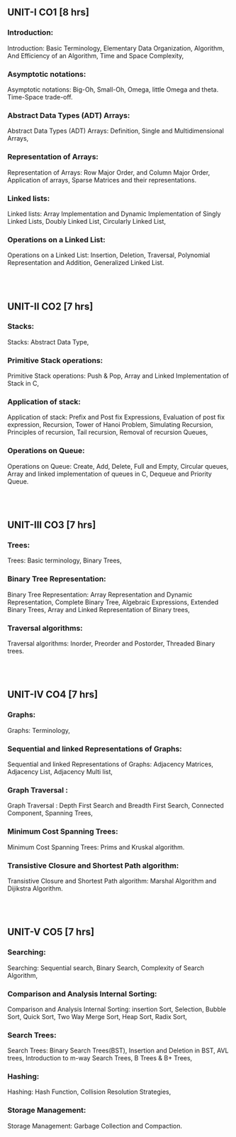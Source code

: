 ## UNIT-I CO1 [8 hrs]

### Introduction:

Introduction: Basic Terminology,
Elementary Data Organization,
Algorithm,
And Efficiency of an Algorithm,
Time and Space Complexity,

### Asymptotic notations:

Asymptotic notations: Big-Oh,
Small-Oh,
Omega,
little Omega and theta.
Time-Space trade-off.

### Abstract Data Types (ADT) Arrays:

Abstract Data Types (ADT) Arrays: Definition,
Single and Multidimensional Arrays,

### Representation of Arrays:

Representation of Arrays: Row Major Order,
and Column Major Order,
Application of arrays,
Sparse Matrices and their representations.

### Linked lists:

Linked lists: Array Implementation and Dynamic Implementation of Singly Linked Lists,
Doubly Linked List,
Circularly Linked List,

### Operations on a Linked List:

Operations on a Linked List: Insertion,
Deletion,
Traversal,
Polynomial Representation and Addition,
Generalized Linked List.

<br>
<br>

## UNIT-II CO2 [7 hrs]

### Stacks:

Stacks: Abstract Data Type,

### Primitive Stack operations:

Primitive Stack operations: Push & Pop,
Array and Linked Implementation of Stack in C,

### Application of stack:

Application of stack: Prefix and Post fix Expressions,
Evaluation of post fix expression,
Recursion,
Tower of Hanoi Problem,
Simulating Recursion,
Principles of recursion,
Tail recursion,
Removal of recursion Queues,

### Operations on Queue:

Operations on Queue: Create,
Add,
Delete,
Full and Empty,
Circular queues,
Array and linked implementation of queues in C,
Dequeue and Priority Queue.

<br>
<br>

## UNIT-III CO3 [7 hrs]

### Trees:

Trees: Basic terminology,
Binary Trees,

### Binary Tree Representation:

Binary Tree Representation: Array Representation and Dynamic Representation,
Complete Binary Tree,
Algebraic Expressions,
Extended Binary Trees,
Array and Linked Representation of Binary trees,

### Traversal algorithms:

Traversal algorithms: Inorder,
Preorder and Postorder,
Threaded Binary trees.

<br>
<br>

## UNIT-IV CO4 [7 hrs]

### Graphs:

Graphs: Terminology,

### Sequential and linked Representations of Graphs:

Sequential and linked Representations of Graphs: Adjacency Matrices,
Adjacency List,
Adjacency Multi list,

### Graph Traversal :

Graph Traversal : Depth First Search and Breadth First Search,
Connected Component,
Spanning Trees,

### Minimum Cost Spanning Trees:

Minimum Cost Spanning Trees: Prims and Kruskal algorithm.

### Transistive Closure and Shortest Path algorithm:

Transistive Closure and Shortest Path algorithm: Marshal Algorithm and Dijikstra Algorithm.

<br>
<br>

## UNIT-V CO5 [7 hrs]

### Searching:

Searching: Sequential search,
Binary Search,
Complexity of Search Algorithm,

### Comparison and Analysis Internal Sorting:

Comparison and Analysis Internal Sorting: insertion Sort,
Selection,
Bubble Sort,
Quick Sort,
Two Way Merge Sort,
Heap Sort,
Radix Sort,

### Search Trees:

Search Trees: Binary Search Trees(BST),
Insertion and Deletion in BST,
AVL trees,
Introduction to m-way Search Trees,
B Trees & B+ Trees,

### Hashing:

Hashing: Hash Function,
Collision Resolution Strategies,

### Storage Management:

Storage Management: Garbage Collection and Compaction.
